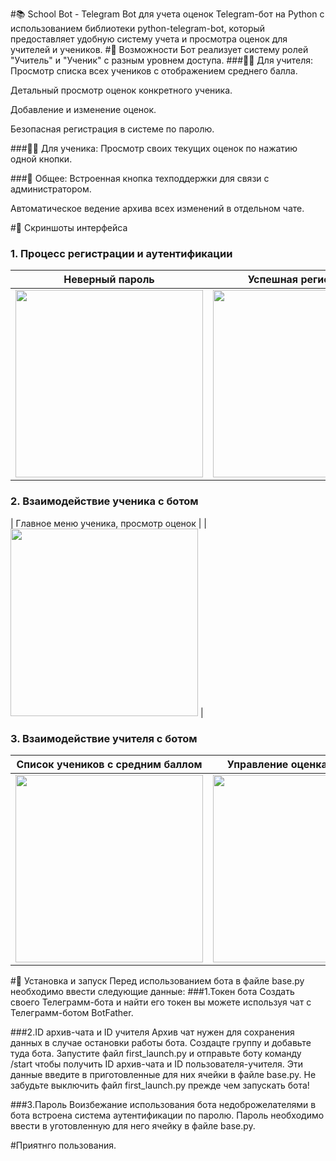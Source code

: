 #📚 School Bot - Telegram Bot для учета оценок
Telegram-бот на Python с использованием библиотеки python-telegram-bot, который предоставляет удобную систему учета и просмотра оценок для учителей и учеников.
#🎯 Возможности
Бот реализует систему ролей "Учитель" и "Ученик" с разным уровнем доступа.
###👨‍🏫 Для учителя:
Просмотр списка всех учеников с отображением среднего балла.

Детальный просмотр оценок конкретного ученика.

Добавление и изменение оценок.

Безопасная регистрация в системе по паролю.

###👨‍🎓 Для ученика:
Просмотр своих текущих оценок по нажатию одной кнопки.

###🔐 Общее:
Встроенная кнопка техподдержки для связи с администратором.

Автоматическое ведение архива всех изменений в отдельном чате.

#📸 Скриншоты интерфейса
### 1. Процесс регистрации и аутентификации
| Неверный пароль | Успешная регистрация |
| :---: | :---: |
| <img src="screenshots/wrong_pass.jpg" width="300"> | <img src="screenshots/right_pass.jpg" width="300"> |

### 2. Взаимодействие ученика с ботом
| Главное меню ученика, просмотр оценок |
| <img src="screenshots/student_menu.jpg" width="300"> |

### 3. Взаимодействие учителя с ботом
| Список учеников с средним баллом | Управление оценками ученика |
| :---: | :---: |
| <img src="screenshots/teacher_list.jpg" width="300"> | <img src="screenshots/teacher_edit.jpg" width="300"> |

#🚀 Установка и запуск
Перед использованием бота в файле base.py необходимо ввести следующие данные:
###1.Токен бота
Создать своего Телеграмм-бота и найти его токен вы можете используя чат с Телеграмм-ботом BotFather.

###2.ID архив-чата и ID учителя
Архив чат нужен для сохранения данных в случае остановки работы бота. Создацте группу и добавьте туда бота. Запустите файл first_launch.py и отправьте боту команду /start чтобы получить ID архив-чата и ID пользователя-учителя. Эти данные введите в приготовленные для них ячейки в файле base.py. Не забудьте выключить файл first_launch.py прежде чем запускать бота!

###3.Пароль
Воизбежание использования бота недоброжелателями в бота встроена система аутентификации по паролю. Пароль необходимо ввести в уготовленную для него ячейку в файле base.py.

#Приятнго пользования.
